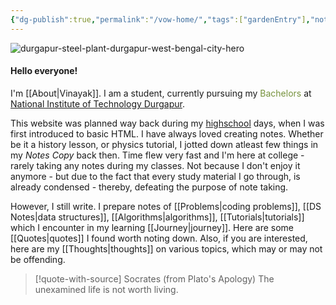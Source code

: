 ```yaml
---
{"dg-publish":true,"permalink":"/vow-home/","tags":["gardenEntry"],"noteIcon":"3"}
---
```


<img src="https://i.ibb.co/k6VJLMvT/durgapur-steel-plant-durgapur-west-bengal-city-hero.png" alt="durgapur-steel-plant-durgapur-west-bengal-city-hero" border="0">
<h4>Hello everyone!</h4>

I'm [[About\|Vinayak]].
I am a student, currently pursuing my <font color="#76923c">Bachelors</font> at<a href = "https://nitdgp.ac.in/"> National Institute of Technology Durgapur</a>.

This website was planned way back during my [highschool](https://greenfieldsschool.org.in/) days, when I was first introduced to basic HTML. I have always loved creating notes. Whether be it a history lesson, or physics tutorial, I jotted down atleast few things in my *Notes Copy* back then. 
Time flew very fast and I'm here at college - rarely taking any notes during my classes. Not because I don't enjoy it anymore - but due to the fact that every study material I go through, is already condensed - thereby, defeating the purpose of note taking. 

However, I still write. I prepare notes of [[Problems\|coding problems]], [[DS Notes\|data structures]], [[Algorithms\|algorithms]], [[Tutorials\|tutorials]] which I encounter in my learning [[Journey\|journey]]. Here are some [[Quotes\|quotes]] I found worth noting down. Also, if you are interested, here are my [[Thoughts\|thoughts]] on various topics, which may or may not be offending.

> [!quote-with-source] Socrates (from Plato's Apology)
> The unexamined life is not worth living.

